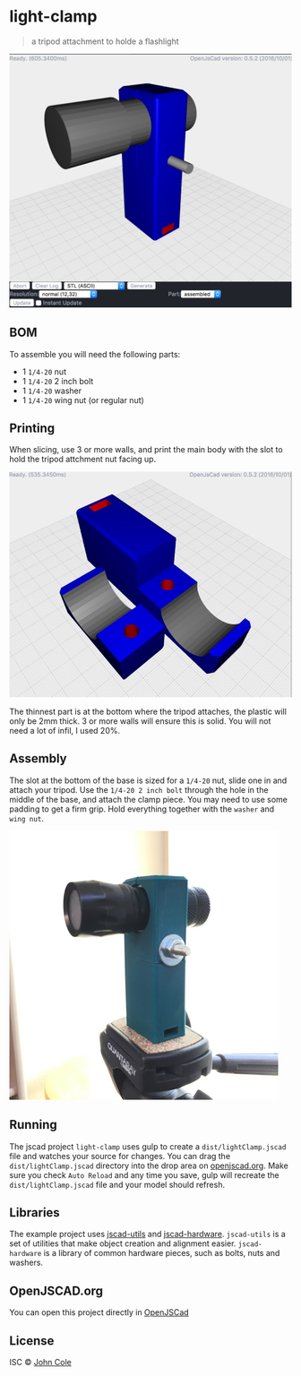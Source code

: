 # light-clamp

> a tripod attachment to holde a flashlight

![](docs/assembled.png)

## BOM

To assemble you will need the following parts:

 * 1 `1/4-20` nut
 * 1 `1/4-20` 2 inch bolt
 * 1 `1/4-20` washer
 * 1 `1/4-20` wing nut (or regular nut)
  
## Printing

When slicing, use 3 or more walls, and print the main body with the slot to hold the tripod attchment nut facing up.

![exploded](docs/exploded.png)

The thinnest part is at the bottom where the tripod attaches, the plastic will only be 2mm thick.  3 or more walls will ensure this is solid.  You will not need a lot of infil, I used 20%.

## Assembly

The slot at the bottom of the base is sized for a `1/4-20` nut, slide one in and attach your tripod.  Use the `1/4-20 2 inch bolt` through the hole in the middle of the base, and attach the clamp piece.  You may need to use some padding to get a firm grip.  Hold everything together with the `washer` and `wing nut`.

![hero](docs/hero.jpg)


## Running

The jscad project `light-clamp` uses gulp to create a `dist/lightClamp.jscad` file and watches your source for changes. You can drag the `dist/lightClamp.jscad` directory into the drop area on [openjscad.org](http://openjscad.org). Make sure you check `Auto Reload` and any time you save, gulp will recreate the `dist/lightClamp.jscad` file and your model should refresh.

## Libraries

The example project uses [jscad-utils](https://www.npmjs.com/package/jscad-utils) and [jscad-hardware](https://www.npmjs.com/package/jscad-hardware). `jscad-utils` is a set of utilities that make object creation and alignment easier. `jscad-hardware` is a library of common hardware pieces, such as bolts, nuts and washers.


## OpenJSCAD.org

You can open this project directly in [OpenJSCad](https://www.openjscad.org)

## License

ISC © [John Cole](http://github.com/)
